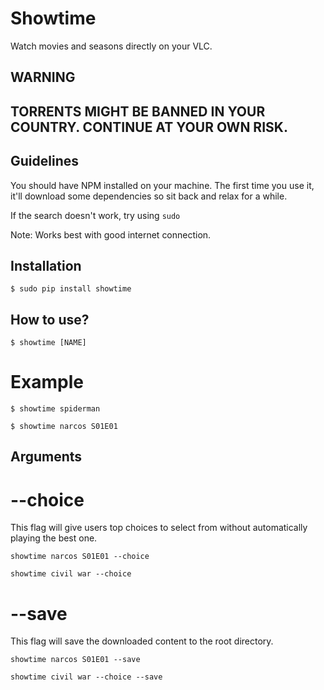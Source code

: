 Showtime
========

Watch movies and seasons directly on your VLC.


WARNING
-------

## TORRENTS MIGHT BE BANNED IN YOUR COUNTRY. CONTINUE AT YOUR OWN RISK.


Guidelines
----------

You should have NPM installed on your machine. The first time you use it, it'll download some dependencies so sit back and relax for a while. 

If the search doesn't work, try using `sudo`

Note: Works best with good internet connection.


Installation
------------

```
$ sudo pip install showtime
```

How to use?
-----------

```
$ showtime [NAME]
```

# Example

```
$ showtime spiderman
```

```
$ showtime narcos S01E01
```

Arguments
---------

# --choice

This flag will give users top choices to select from without automatically playing the best one.

`showtime narcos S01E01 --choice`

`showtime civil war --choice`


# --save

This flag will save the downloaded content to the root directory.

`showtime narcos S01E01 --save`

`showtime civil war --choice --save`
